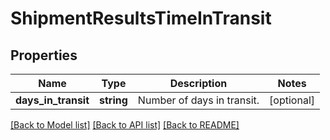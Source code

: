 # ShipmentResultsTimeInTransit

## Properties
Name | Type | Description | Notes
------------ | ------------- | ------------- | -------------
**days_in_transit** | **string** | Number of days in transit. | [optional] 

[[Back to Model list]](../../README.md#documentation-for-models) [[Back to API list]](../../README.md#documentation-for-api-endpoints) [[Back to README]](../../README.md)

